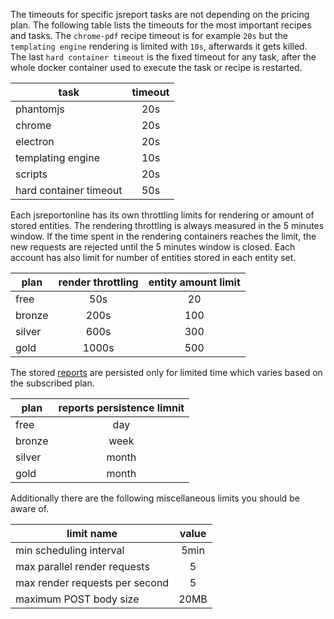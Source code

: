 The timeouts for specific jsreport tasks are not depending on the pricing plan. The following table lists the timeouts for the most important recipes and tasks. The `chrome-pdf` recipe timeout is for example `20s` but the `templating engine` rendering is limited with `10s`, afterwards it gets killed. The last `hard container timeout` is the fixed timeout for any task, after the whole docker container used to execute the task or recipe is restarted.

| task        | timeout |
| ----------  |:--------:|
| phantomjs         | 20s     | 
| chrome         | 20s     | 
| electron           | 20s     | 
| templating engine | 10s     | 
| scripts           | 20s     | 
| hard container timeout | 50s |

Each jsreportonline has its own throttling limits for rendering or amount of stored entities. The rendering throttling is always measured in the 5 minutes window. If the time spent in the rendering containers reaches the limit,  the new requests are rejected until the 5 minutes window is closed. Each account has also limit for number of entities stored in each entity set.

| plan | render throttling | entity amount limit |
| -----|:------------------:|:-------------------:|  
| free   | 50s | 20 |
| bronze | 200s | 100 | 
| silver | 600s | 300 |
| gold   | 1000s | 500 |

The stored [reports](/learn/reports) are persisted only for limited time which varies based on the subscribed plan.

| plan | reports persistence limnit |
| -----|:------------------:|
| free   | day |
| bronze | week |
| silver | month |
| gold   | month |


Additionally there are the following miscellaneous limits you should be aware of.

| limit name | value |
| ------------- |:---------:|
| min scheduling interval | 5min |
| max parallel render requests | 5 |
| max render requests per second | 5 |
| maximum POST body size | 20MB |

